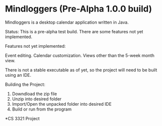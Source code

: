 # Mindloggers (Pre-Alpha 1.0.0 build)

Mindloggers is a desktop calendar application written in Java. 

Status:
This is a pre-alpha test build. There are some features not yet implemented.

Features not yet implemented:

Event editing.
Calendar customization.
Views other than the 5-week month view.

There is not a stable executable as of yet, so the project will need to be built using an IDE.

Building the Project:

1) Downdload the zip file
2) Unzip into desired folder
3) Import/Open the unpacked folder into desired IDE
4) Build or run from the program

*CS 3321 Project
